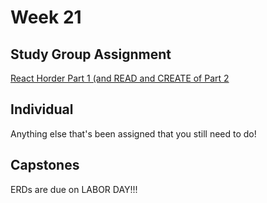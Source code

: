 # Week 21

## Study Group Assignment
[React Horder Part 1 (and READ and CREATE of Part 2](https://github.com/nss-nightclass-projects/react-hoarder)

## Individual

Anything else that's been assigned that you still need to do!


## Capstones

ERDs are due on LABOR DAY!!!
